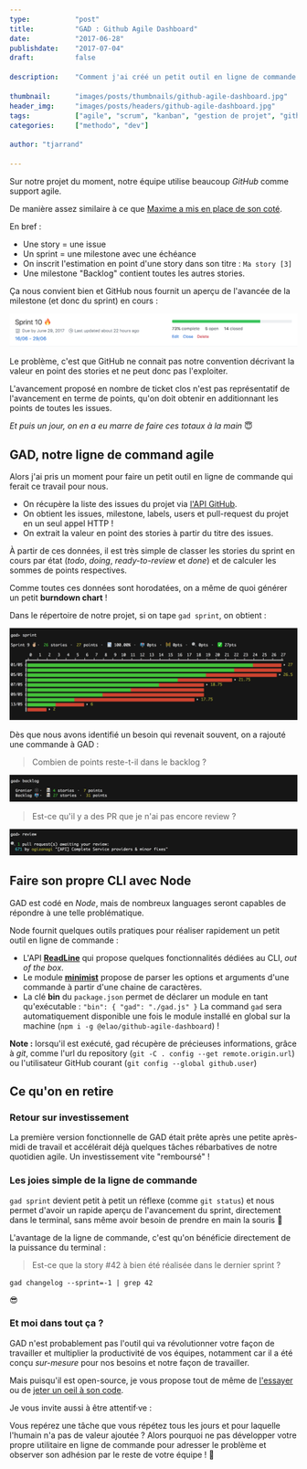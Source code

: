 ```yaml
---
type:           "post"
title:          "GAD : Github Agile Dashboard"
date:           "2017-06-28"
publishdate:    "2017-07-04"
draft:          false

description:    "Comment j'ai créé un petit outil en ligne de commande pour m'aider dans mon quotidien agile"

thumbnail:      "images/posts/thumbnails/github-agile-dashboard.jpg"
header_img:     "images/posts/headers/github-agile-dashboard.jpg"
tags:           ["agile", "scrum", "kanban", "gestion de projet", "github", "git", "node", "cli"]
categories:     ["methodo", "dev"]

author: "tjarrand"

---
```


Sur notre projet du moment, notre équipe utilise beaucoup _GitHub_ comme support agile.

De manière assez similaire à ce que [Maxime a mis en place de son coté](/fr/methodo/gestion-projet-agile-github/).

En bref :

- Une story = une issue
- Un sprint = une milestone avec une échéance
- On inscrit l'estimation en point d'une story dans son titre :  `Ma story [3]`
- Une milestone "Backlog" contient toutes les autres stories.

Ça nous convient bien et GitHub nous fournit un aperçu de l'avancée de la milestone (et donc du sprint) en cours :

![github-milestone](/images/posts/2017/github-agile-dashboard/github-milestone.png)

Le problème, c'est que GitHub ne connait pas notre convention décrivant la valeur en point des stories et ne peut donc pas l'exploiter.

L'avancement proposé en nombre de ticket clos n'est pas représentatif de l'avancement en terme de points, qu'on doit obtenir en additionnant les points de toutes les issues.

_Et puis un jour, on en a eu marre de faire ces totaux à la main_ 😇

## GAD, notre ligne de command agile

Alors j'ai pris un moment pour faire un petit outil en ligne de commande qui ferait ce travail pour nous.

- On récupère la liste des issues du projet via [l'API GitHub](https://developer.github.com/v3/).
- On obtient les issues, milestone, labels, users et pull-request du projet en un seul appel HTTP !
- On extrait la valeur en point des stories à partir du titre des issues.

À partir de ces données, il est très simple de classer les stories du sprint en cours par état (_todo_, _doing_, _ready-to-review_ et _done_) et de calculer les sommes de points respectives.

Comme toutes ces données sont horodatées, on a même de quoi générer un petit __burndown chart__ !

Dans le répertoire de notre projet, si on tape `gad sprint`, on obtient :

![gad sprint](/images/posts/2017/github-agile-dashboard/sprint.png)

Dès que nous avons identifié un besoin qui revenait souvent, on a rajouté une commande à GAD :

> Combien de points reste-t-il dans le backlog ?

![gad backlog](/images/posts/2017/github-agile-dashboard/backlog.png)

> Est-ce qu'il y a des PR que je n'ai pas encore review ?

![gad review](/images/posts/2017/github-agile-dashboard/review.png)

## Faire son propre CLI avec Node

GAD est codé en _Node_, mais de nombreux languages seront capables de répondre à une telle problématique.

Node fournit quelques outils pratiques pour réaliser rapidement un petit outil en ligne de commande :

- L'API __[ReadLine](https://nodejs.org/api/readline.html#readline_example_tiny_cli)__ qui propose quelques fonctionnalités dédiées au CLI, _out of the box_.
- Le module __[minimist](https://github.com/substack/minimist)__ propose de parser les options et arguments d'une commande à  partir d'une chaine de caractères.
- La clé __bin__ du `package.json` permet de déclarer un module en tant qu'exécutable : `"bin": { "gad": "./gad.js" }`
  La command `gad` sera automatiquement disponible une fois le module installé en global sur la machine (`npm i -g @elao/github-agile-dashboard`) !

__Note :__ lorsqu'il est exécuté, gad récupère de précieuses informations, grâce à  _git_, comme l'url du repository (`git -C . config --get remote.origin.url`) ou l'utilisateur GitHub courant (`git config --global github.user`)

## Ce qu'on en retire

### Retour sur investissement

La première version fonctionnelle de GAD était prête après une petite après-midi de travail et accélérait déjà quelques tâches rébarbatives de notre quotidien agile. Un investissement vite "remboursé" !

### Les joies simple de la ligne de commande

`gad sprint` devient petit à petit un réflexe (comme `git status`) et nous permet d'avoir un rapide aperçu de l'avancement du sprint, directement dans le terminal, sans même avoir besoin de prendre en main la souris 😬

L'avantage de la ligne de commande, c'est qu'on bénéficie directement de la puissance du terminal :

> Est-ce que la story #42 à bien été réalisée dans le dernier sprint ?

```shell
gad changelog --sprint=-1 | grep 42
```

😎

### Et moi dans tout ça ?

GAD n'est probablement pas l'outil qui va révolutionner votre façon de travailler et multiplier la productivité de vos équipes, notamment car il a été conçu _sur-mesure_ pour nos besoins et notre façon de travailler.

Mais puisqu'il est open-source, je vous propose tout de même de [l'essayer](https://www.npmjs.com/package/@elao/github-agile-dashboard) ou de [jeter un oeil à son code](https://github.com/Elao/github-agile-dashboard).

Je vous invite aussi à être attentif·ve :

Vous repérez une tâche que vous répétez tous les jours et pour laquelle l'humain n'a pas de valeur ajoutée ?
Alors pourquoi ne pas développer votre propre utilitaire en ligne de commande pour adresser le problème et observer son adhésion par le reste de votre équipe ! 🙌
